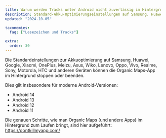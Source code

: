 ```yaml
---
title: Warum werden Tracks unter Android nicht zuverlässig im Hintergrund aufgezeichnet?
description: Standard-Akku-Optimierungseinstellungen auf Samsung, Huawei, Google, Xiaomi, OnePlus, Meizu, Asus, Wiko, Lenovo, Oppo, Vivo, Realme, Sony, Motorola, HTC und anderen Geräten können die Organic Maps-App im Hintergrund anhalten oder beenden.
updated: "2024-10-05"

taxonomies:
  faq: ["Lesezeichen und Tracks"]

extra:
  order: 30
---
```


Die Standardeinstellungen zur Akkuoptimierung auf Samsung, Huawei, Google, Xiaomi, OnePlus, Meizu, Asus, Wiko, Lenovo, Oppo, Vivo, Realme, Sony, Motorola, HTC und anderen Geräten können die Organic Maps-App im Hintergrund stoppen oder beenden.

Dies gilt insbesondere für moderne Android-Versionen:
- Android 14
- Android 13
- Android 12
- Android 11

Die genauen Schritte, wie man Organic Maps (und andere Apps) im Hintergrund zum Laufen bringt, sind hier aufgeführt: https://dontkillmyapp.com/
